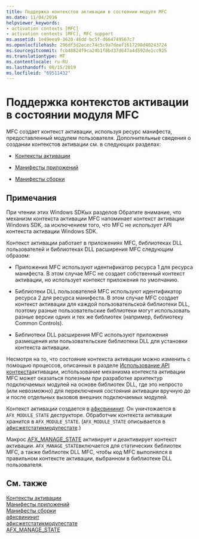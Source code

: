 ```yaml
---
title: Поддержка контекстов активации в состоянии модуля MFC
ms.date: 11/04/2016
helpviewer_keywords:
- activation contexts [MFC]
- activation contexts [MFC], MFC support
ms.assetid: 1e49eea9-3620-46dd-bc5f-d664749567c7
ms.openlocfilehash: 296df3d2ecec74c5c9a7deef1617298d40243724
ms.sourcegitcommit: fcb48824f9ca24b1f8bd37d647a4d592de1cc925
ms.translationtype: MT
ms.contentlocale: ru-RU
ms.lasthandoff: 08/15/2019
ms.locfileid: "69511432"
---
```

# <a name="support-for-activation-contexts-in-the-mfc-module-state"></a>Поддержка контекстов активации в состоянии модуля MFC

MFC создает контекст активации, используя ресурс манифеста, предоставленный модулем пользователя. Дополнительные сведения о создании контекстов активации см. в следующих разделах:

- [Контексты активации](/windows/win32/SbsCs/activation-contexts)

- [Манифесты приложений](/windows/win32/SbsCs/application-manifests)

- [Манифесты сборки](/windows/win32/SbsCs/assembly-manifests)

## <a name="remarks"></a>Примечания

При чтении этих Windows SDKых разделов Обратите внимание, что механизм контекста активации MFC напоминает контекст активации Windows SDK, за исключением того, что MFC не использует API контекста активации Windows SDK.

Контекст активации работает в приложениях MFC, библиотеках DLL пользователей и библиотеках DLL расширения MFC следующим образом:

- Приложения MFC используют идентификатор ресурса 1 для ресурса манифеста. В этом случае MFC не создает собственный контекст активации, но использует контекст приложения по умолчанию.

- Библиотеки DLL пользователей MFC используют идентификатор ресурса 2 для ресурса манифеста. В этом случае MFC создает контекст активации для каждой пользовательской библиотеки DLL, поэтому разные пользовательские библиотеки могут использовать разные версии одних и тех же библиотек (например, библиотеку Common Controls).

- Библиотеки DLL расширения MFC используют приложения размещения или пользовательские библиотеки DLL для установки контекста активации.

Несмотря на то, что состояние контекста активации можно изменить с помощью процессов, описанных в разделе [Использование API контекста](/windows/win32/SbsCs/using-the-activation-context-api)активации, использование механизма контекста активации MFC может оказаться полезным при разработке архитектур подключаемых модулей на основе библиотек DLL, где это непросто (или невозможно) для переключения состояния активации вручную до и после отдельных вызовов внешних подключаемых модулей.

Контекст активации создается в [афксвининит](../mfc/reference/application-information-and-management.md#afxwininit). Он уничтожается в `AFX_MODULE_STATE` деструкторе. Обработчик контекста активации хранится в `AFX_MODULE_STATE`. (`AFX_MODULE_STATE` описывается в [афксжетстатикмодулестате](reference/extension-dll-macros.md#afxgetstaticmodulestate).)

Макрос [AFX_MANAGE_STATE](reference/extension-dll-macros.md#afx_manage_state) активирует и деактивирует контекст активации. `AFX_MANAGE_STATE`включается для статических библиотек MFC, а также библиотек DLL MFC, чтобы код MFC выполнялся в правильном контексте активации, выбранном в библиотеке DLL пользователя.

## <a name="see-also"></a>См. также

[Контексты активации](/windows/win32/SbsCs/activation-contexts)<br/>
[Манифесты приложений](/windows/win32/SbsCs/application-manifests)<br/>
[Манифесты сборки](/windows/win32/SbsCs/assembly-manifests)<br/>
[афксвининит](../mfc/reference/application-information-and-management.md#afxwininit)<br/>
[афксжетстатикмодулестате](reference/extension-dll-macros.md#afxgetstaticmodulestate)<br/>
[AFX_MANAGE_STATE](reference/extension-dll-macros.md#afx_manage_state)
